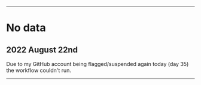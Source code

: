 
***

# No data

## 2022 August 22nd

Due to my GitHub account being flagged/suspended again today (day 35) the workflow couldn't run.

***
